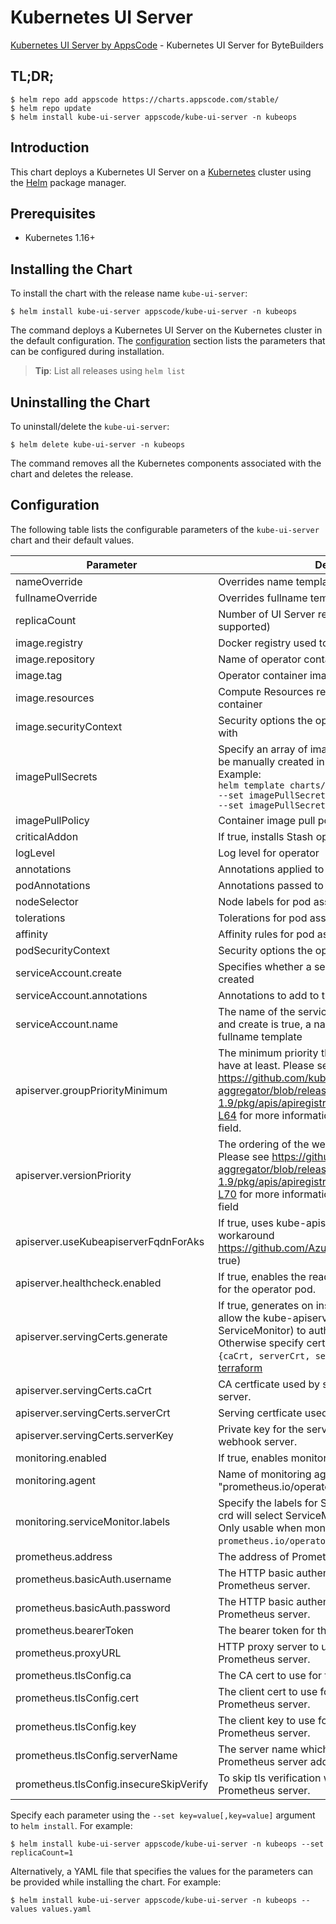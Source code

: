 # Kubernetes UI Server

[Kubernetes UI Server by AppsCode](https://github.com/kubeops/ui-server) - Kubernetes UI Server for ByteBuilders

## TL;DR;

```console
$ helm repo add appscode https://charts.appscode.com/stable/
$ helm repo update
$ helm install kube-ui-server appscode/kube-ui-server -n kubeops
```

## Introduction

This chart deploys a Kubernetes UI Server on a [Kubernetes](http://kubernetes.io) cluster using the [Helm](https://helm.sh) package manager.

## Prerequisites

- Kubernetes 1.16+

## Installing the Chart

To install the chart with the release name `kube-ui-server`:

```console
$ helm install kube-ui-server appscode/kube-ui-server -n kubeops
```

The command deploys a Kubernetes UI Server on the Kubernetes cluster in the default configuration. The [configuration](#configuration) section lists the parameters that can be configured during installation.

> **Tip**: List all releases using `helm list`

## Uninstalling the Chart

To uninstall/delete the `kube-ui-server`:

```console
$ helm delete kube-ui-server -n kubeops
```

The command removes all the Kubernetes components associated with the chart and deletes the release.

## Configuration

The following table lists the configurable parameters of the `kube-ui-server` chart and their default values.

|                Parameter                |                                                                                                                                                                         Description                                                                                                                                                                          |       Default       |
|-----------------------------------------|--------------------------------------------------------------------------------------------------------------------------------------------------------------------------------------------------------------------------------------------------------------------------------------------------------------------------------------------------------------|---------------------|
| nameOverride                            | Overrides name template                                                                                                                                                                                                                                                                                                                                      | `""`                |
| fullnameOverride                        | Overrides fullname template                                                                                                                                                                                                                                                                                                                                  | `""`                |
| replicaCount                            | Number of UI Server replicas to create (only 1 is supported)                                                                                                                                                                                                                                                                                                 | `1`                 |
| image.registry                          | Docker registry used to pull operator image                                                                                                                                                                                                                                                                                                                  | `appscode`          |
| image.repository                        | Name of operator container image                                                                                                                                                                                                                                                                                                                             | `kube-ui-server`    |
| image.tag                               | Operator container image tag                                                                                                                                                                                                                                                                                                                                 | `v0.0.1`            |
| image.resources                         | Compute Resources required by the operator container                                                                                                                                                                                                                                                                                                         | `{}`                |
| image.securityContext                   | Security options the operator container should run with                                                                                                                                                                                                                                                                                                      | `{}`                |
| imagePullSecrets                        | Specify an array of imagePullSecrets. Secrets must be manually created in the namespace. <br> Example: <br> `helm template charts/stash \` <br> `--set imagePullSecrets[0].name=sec0 \` <br> `--set imagePullSecrets[1].name=sec1`                                                                                                                           | `[]`                |
| imagePullPolicy                         | Container image pull policy                                                                                                                                                                                                                                                                                                                                  | `Always`            |
| criticalAddon                           | If true, installs Stash operator as critical addon                                                                                                                                                                                                                                                                                                           | `false`             |
| logLevel                                | Log level for operator                                                                                                                                                                                                                                                                                                                                       | `3`                 |
| annotations                             | Annotations applied to operator deployment                                                                                                                                                                                                                                                                                                                   | `{}`                |
| podAnnotations                          | Annotations passed to operator pod(s).                                                                                                                                                                                                                                                                                                                       | `{}`                |
| nodeSelector                            | Node labels for pod assignment                                                                                                                                                                                                                                                                                                                               | `{}`                |
| tolerations                             | Tolerations for pod assignment                                                                                                                                                                                                                                                                                                                               | `[]`                |
| affinity                                | Affinity rules for pod assignment                                                                                                                                                                                                                                                                                                                            | `{}`                |
| podSecurityContext                      | Security options the operator pod should run with.                                                                                                                                                                                                                                                                                                           | `{"fsGroup":65535}` |
| serviceAccount.create                   | Specifies whether a service account should be created                                                                                                                                                                                                                                                                                                        | `true`              |
| serviceAccount.annotations              | Annotations to add to the service account                                                                                                                                                                                                                                                                                                                    | `{}`                |
| serviceAccount.name                     | The name of the service account to use. If not set and create is true, a name is generated using the fullname template                                                                                                                                                                                                                                       | ``                  |
| apiserver.groupPriorityMinimum          | The minimum priority the webhook api group should have at least. Please see https://github.com/kubernetes/kube-aggregator/blob/release-1.9/pkg/apis/apiregistration/v1beta1/types.go#L58-L64 for more information on proper values of this field.                                                                                                            | `10000`             |
| apiserver.versionPriority               | The ordering of the webhook api inside of the group. Please see https://github.com/kubernetes/kube-aggregator/blob/release-1.9/pkg/apis/apiregistration/v1beta1/types.go#L66-L70 for more information on proper values of this field                                                                                                                         | `15`                |
| apiserver.useKubeapiserverFqdnForAks    | If true, uses kube-apiserver FQDN for AKS cluster to workaround https://github.com/Azure/AKS/issues/522 (default true)                                                                                                                                                                                                                                       | `true`              |
| apiserver.healthcheck.enabled           | If true, enables the readiness and liveliness probes for the operator pod.                                                                                                                                                                                                                                                                                   | `false`             |
| apiserver.servingCerts.generate         | If true, generates on install/upgrade the certs that allow the kube-apiserver (and potentially ServiceMonitor) to authenticate operators pods. Otherwise specify certs in `apiserver.servingCerts.{caCrt, serverCrt, serverKey}`. See also: [example terraform](https://github.com/kubeops/installer/blob/master/charts/kube-ui-server/example-terraform.tf) | `true`              |
| apiserver.servingCerts.caCrt            | CA certficate used by serving certificate of webhook server.                                                                                                                                                                                                                                                                                                 | `""`                |
| apiserver.servingCerts.serverCrt        | Serving certficate used by webhook server.                                                                                                                                                                                                                                                                                                                   | `""`                |
| apiserver.servingCerts.serverKey        | Private key for the serving certificate used by webhook server.                                                                                                                                                                                                                                                                                              | `""`                |
| monitoring.enabled                      | If true, enables monitoring KubeDB operator                                                                                                                                                                                                                                                                                                                  | `false`             |
| monitoring.agent                        | Name of monitoring agent (either "prometheus.io/operator" or "prometheus.io/builtin")                                                                                                                                                                                                                                                                        | `"none"`            |
| monitoring.serviceMonitor.labels        | Specify the labels for ServiceMonitor. Prometheus crd will select ServiceMonitor using these labels. Only usable when monitoring agent is `prometheus.io/operator`.                                                                                                                                                                                          | `{}`                |
| prometheus.address                      | The address of Prometheus server.                                                                                                                                                                                                                                                                                                                            | `""`                |
| prometheus.basicAuth.username           | The HTTP basic authentication username for the Prometheus server.                                                                                                                                                                                                                                                                                            | `""`                |
| prometheus.basicAuth.password           | The HTTP basic authentication password for the Prometheus server.                                                                                                                                                                                                                                                                                            | `""`                |
| prometheus.bearerToken                  | The bearer token for the Prometheus server.                                                                                                                                                                                                                                                                                                                  | `""`                |
| prometheus.proxyURL                     | HTTP proxy server to use to connect to the Prometheus server.                                                                                                                                                                                                                                                                                                | `""`                |
| prometheus.tlsConfig.ca                 | The CA cert to use for the Prometheus server.                                                                                                                                                                                                                                                                                                                | `""`                |
| prometheus.tlsConfig.cert               | The client cert to use for communicating with the Prometheus server.                                                                                                                                                                                                                                                                                         | `""`                |
| prometheus.tlsConfig.key                | The client key to use for communicating with the Prometheus server.                                                                                                                                                                                                                                                                                          | `""`                |
| prometheus.tlsConfig.serverName         | The server name which will be used to verify the Prometheus server address.                                                                                                                                                                                                                                                                                  | `""`                |
| prometheus.tlsConfig.insecureSkipVerify | To skip tls verification when communicating with the Prometheus server.                                                                                                                                                                                                                                                                                      | `""`                |


Specify each parameter using the `--set key=value[,key=value]` argument to `helm install`. For example:

```console
$ helm install kube-ui-server appscode/kube-ui-server -n kubeops --set replicaCount=1
```

Alternatively, a YAML file that specifies the values for the parameters can be provided while
installing the chart. For example:

```console
$ helm install kube-ui-server appscode/kube-ui-server -n kubeops --values values.yaml
```
